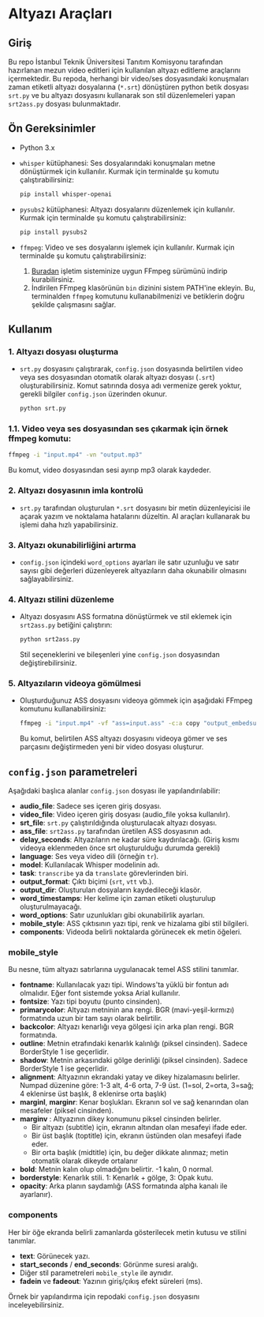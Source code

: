 # Altyazı Araçları

## Giriş

Bu repo İstanbul Teknik Üniversitesi Tanıtım Komisyonu tarafından hazırlanan mezun video editleri için kullanılan altyazı editleme araçlarını içermektedir. Bu repoda, herhangi bir video/ses dosyasındaki konuşmaları zaman etiketli altyazı dosyalarına (`*.srt`) dönüştüren python betik dosyası `srt.py` ve bu altyazı dosyasını kullanarak son stil düzenlemeleri yapan `srt2ass.py` dosyası bulunmaktadır.

## Ön Gereksinimler

- Python 3.x

- `whisper` kütüphanesi: Ses dosyalarındaki konuşmaları metne dönüştürmek için kullanılır. Kurmak için terminalde şu komutu çalıştırabilirsiniz:
    ```bash
    pip install whisper-openai
    ```
- `pysubs2` kütüphanesi: Altyazı dosyalarını düzenlemek için kullanılır. Kurmak için terminalde şu komutu çalıştırabilirsiniz:
    ```bash
    pip install pysubs2
    ```
- `ffmpeg`: Video ve ses dosyalarını işlemek için kullanılır. Kurmak için terminalde şu komutu çalıştırabilirsiniz:
    
    1) <a href="https://github.com/BtbN/FFmpeg-Builds/releases" target="_blank">Buradan</a> işletim sisteminize uygun FFmpeg sürümünü indirip kurabilirsiniz.
    2) İndirilen FFmpeg klasörünün `bin` dizinini sistem PATH'ine ekleyin. Bu, terminalden `ffmpeg` komutunu kullanabilmenizi ve betiklerin doğru şekilde çalışmasını sağlar.


## Kullanım

### 1. Altyazı dosyası oluşturma
- `srt.py` dosyasını çalıştırarak, `config.json` dosyasında belirtilen video veya ses dosyasından otomatik olarak altyazı dosyası (`.srt`) oluşturabilirsiniz. Komut satırında dosya adı vermenize gerek yoktur, gerekli bilgiler `config.json` üzerinden okunur.
    ```bash
    python srt.py
    ```

### 1.1. Video veya ses dosyasından ses çıkarmak için örnek ffmpeg komutu:
```bash
ffmpeg -i "input.mp4" -vn "output.mp3"
```
Bu komut, video dosyasından sesi ayırıp mp3 olarak kaydeder.

### 2. Altyazı dosyasının imla kontrolü
- `srt.py` tarafından oluşturulan `*.srt` dosyasını bir metin
  düzenleyicisi ile açarak yazım ve noktalama hatalarını düzeltin.
  AI araçları kullanarak bu işlemi daha hızlı yapabilirsiniz.

### 3. Altyazı okunabilirliğini artırma
- `config.json` içindeki `word_options` ayarları ile satır uzunluğu ve
  satır sayısı gibi değerleri düzenleyerek altyazıların daha
  okunabilir olmasını sağlayabilirsiniz.

### 4. Altyazı stilini düzenleme
- Altyazı dosyasını ASS formatına dönüştürmek ve stil eklemek için
  `srt2ass.py` betiğini çalıştırın:
  ```bash
  python srt2ass.py
  ```
  Stil seçeneklerini ve bileşenleri yine `config.json` dosyasından
  değiştirebilirsiniz.

### 5. Altyazıların videoya gömülmesi
- Oluşturduğunuz ASS dosyasını videoya gömmek için aşağıdaki FFmpeg
  komutunu kullanabilirsiniz:
  ```bash
  ffmpeg -i "input.mp4" -vf "ass=input.ass" -c:a copy "output_embedsubs.mp4"
  ```
  Bu komut, belirtilen ASS altyazı dosyasını videoya gömer ve ses parçasını değiştirmeden yeni bir video dosyası oluşturur.


## `config.json` parametreleri

Aşağıdaki başlıca alanlar `config.json` dosyası ile yapılandırılabilir:

- **audio_file**: Sadece ses içeren giriş dosyası.
- **video_file**: Video içeren giriş dosyası (audio_file yoksa kullanılır).
- **srt_file**: `srt.py` çalıştırıldığında oluşturulacak altyazı dosyası.
- **ass_file**: `srt2ass.py` tarafından üretilen ASS dosyasının adı.
- **delay_seconds**: Altyazıların ne kadar süre kaydırılacağı. (Giriş kısmı videoya eklenmeden önce srt oluşturulduğu durumda gerekli)
- **language**: Ses veya video dili (örneğin `tr`).
- **model**: Kullanılacak Whisper modelinin adı.
- **task**: `transcribe` ya da `translate` görevlerinden biri.
- **output_format**: Çıktı biçimi (`srt`, `vtt` vb.).
- **output_dir**: Oluşturulan dosyaların kaydedileceği klasör.
- **word_timestamps**: Her kelime için zaman etiketi oluşturulup oluşturulmayacağı.
- **word_options**: Satır uzunlukları gibi okunabilirlik ayarları.
- **mobile_style**: ASS çıktısının yazı tipi, renk ve hizalama gibi stil bilgileri.
- **components**: Videoda belirli noktalarda görünecek ek metin öğeleri.

### mobile_style
Bu nesne, tüm altyazı satırlarına uygulanacak temel ASS stilini tanımlar.

- **fontname**: Kullanılacak yazı tipi. Windows'ta yüklü bir fontun adı olmalıdır. Eğer font sistemde yoksa Arial kullanılır.
- **fontsize**: Yazı tipi boyutu (punto cinsinden).
- **primarycolor**: Altyazı metninin ana rengi. BGR (mavi-yeşil-kırmızı) formatında uzun bir tam sayı olarak belirtilir.
- **backcolor**: Altyazı kenarlığı veya gölgesi için arka plan rengi. BGR formatında.
- **outline**: Metnin etrafındaki kenarlık kalınlığı (piksel cinsinden). Sadece BorderStyle 1 ise geçerlidir.
- **shadow**: Metnin arkasındaki gölge derinliği (piksel cinsinden). Sadece BorderStyle 1 ise geçerlidir.
- **alignment**: Altyazının ekrandaki yatay ve dikey hizalamasını belirler. Numpad düzenine göre: 1-3 alt, 4-6 orta, 7-9 üst. (1=sol, 2=orta, 3=sağ; 4 eklenirse üst başlık, 8 eklenirse orta başlık)
- **marginl**, **marginr**: Kenar boşlukları. Ekranın sol ve sağ kenarından olan mesafeler (piksel cinsinden).
- **marginv** :  Altyazının dikey konumunu piksel cinsinden belirler.
    - Bir altyazı (subtitle) için, ekranın altından olan mesafeyi ifade eder.
    - Bir üst başlık (toptitle) için, ekranın üstünden olan mesafeyi ifade eder.
    - Bir orta başlık (midtitle) için, bu değer dikkate alınmaz; metin otomatik olarak dikeyde ortalanır
- **bold**: Metnin kalın olup olmadığını belirtir. -1 kalın, 0 normal.
- **borderstyle**: Kenarlık stili. 1: Kenarlık + gölge, 3: Opak kutu.
- **opacity**: Arka planın saydamlığı (ASS formatında alpha kanalı ile ayarlanır).

### components
Her bir öğe ekranda belirli zamanlarda gösterilecek metin kutusu ve stilini tanımlar.

- **text**: Görünecek yazı.
- **start_seconds** / **end_seconds**: Görünme suresi aralığı.
- Diğer stil parametreleri `mobile_style` ile aynıdır.
- **fadein** ve **fadeout**: Yazının giriş/çıkış efekt süreleri (ms).  

Örnek bir yapılandırma için repodaki `config.json` dosyasını inceleyebilirsiniz.

